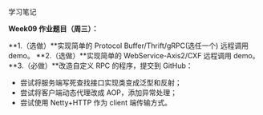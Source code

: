 学习笔记

**Week09 作业题目（周三）：**

**1.（选做）**实现简单的 Protocol Buffer/Thrift/gRPC(选任一个) 远程调用 demo。
**2.（选做）**实现简单的 WebService-Axis2/CXF 远程调用 demo。
**3.（必做）**改造自定义 RPC 的程序，提交到 GitHub：

- 尝试将服务端写死查找接口实现类变成泛型和反射；
- 尝试将客户端动态代理改成 AOP，添加异常处理；
- 尝试使用 Netty+HTTP 作为 client 端传输方式。